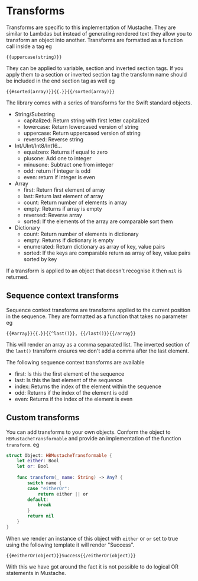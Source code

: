 #  Transforms

Transforms are specific to this implementation of Mustache. They are similar to Lambdas but instead of generating rendered text they allow you to transform an object into another. Transforms are formatted as a function call inside a tag eg
```
{{uppercase(string)}}
```
They can be applied to variable, section and inverted section tags. If you apply them to a section or inverted section tag the transform name should be included in the end section tag as well eg
```
{{#sorted(array)}}{{.}}{{/sorted(array)}}
```
The library comes with a series of transforms for the Swift standard objects.
- String/Substring
  - capitalized: Return string with first letter capitalized
  - lowercase: Return lowercased version of string
  - uppercase: Return uppercased version of string
  - reversed: Reverse string
- Int/UInt/Int8/Int16...
  - equalzero: Returns if equal to zero
  - plusone: Add one to integer
  - minusone: Subtract one from integer
  - odd: return if integer is odd
  - even: return if integer is even
- Array
  - first: Return first element of array
  - last: Return last element of array
  - count: Return number of elements in array
  - empty: Returns if array is empty
  - reversed: Reverse array
  - sorted: If the elements of the array are comparable sort them
- Dictionary
  - count: Return number of elements in dictionary
  - empty: Returns if dictionary is empty
  - enumerated: Return dictionary as array of key, value pairs
  - sorted: If the keys are comparable return as array of key, value pairs sorted by key

If a transform is applied to an object that doesn't recognise it then `nil` is returned.

## Sequence context transforms

Sequence context transforms are transforms applied to the current position in the sequence. They are formatted as a function that takes no parameter eg
```
{{#array}}{{.}}{{^last()}}, {{/last()}}{{/array}}
```
This will render an array as a comma separated list. The inverted section of the `last()` transform ensures we don't add a comma after the last element.

The following sequence context transforms are available
- first: Is this the first element of the sequence
- last: Is this the last element of the sequence
- index: Returns the index of the element within the sequence
- odd: Returns if the index of the element is odd
- even: Returns if the index of the element is even

## Custom transforms

You can add transforms to your own objects. Conform the object to `HBMustacheTransformable` and provide an implementation of the function `transform`. eg 
```swift 
struct Object: HBMustacheTransformable {
    let either: Bool
    let or: Bool
    
    func transform(_ name: String) -> Any? {
        switch name {
        case "eitherOr":
            return either || or
        default:
            break
        }
        return nil
    }
}
```
When we render an instance of this object with `either` or `or` set to true using the following template it will render "Success".
```
{{#eitherOr(object)}}Success{{/eitherOr(object)}}
```
With this we have got around the fact it is not possible to do logical OR statements in Mustache.
